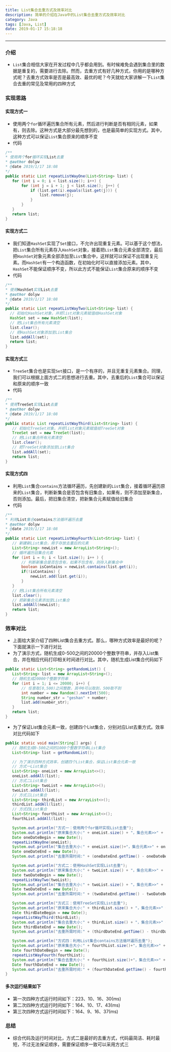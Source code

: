 ```yaml
---
title: List集合去重方式及效率对比
description: 简单的介绍在Java中的List集合去重方式及效率对比
category: Java
tags: [Java, List]
date: 2019-01-17 15:18:18
---
```


-----

### 介绍

* `List`集合相信大家在开发过程中几乎都会用到。有时候难免会遇到集合里的数据是重复的，需要进行去除。然而，去重方式有好几种方式，你用的是哪种方式呢？去重方式效率是否是最高效、最优的呢？今天就给大家讲解一下`List`集合去重的常见及常用的四种方式

### 实现思路

#### 实现方式一

* 使用两个`for`循环遍历集合所有元素，然后进行判断是否有相同元素，如果有，则去除。这种方式是大部分最先想到的，也是最简单的实现方式。其中，这种方式可以保证`List`集合原来的顺序不变
* 代码

```java
/**
* 使用两个for循环实现List去重
* @author dolyw
* @date 2019/1/17 18:08
*/
public static List repeatListWayOne(List<String> list) {
   for (int i = 0; i < list.size(); i++) {
       for (int j = i + 1; j < list.size(); j++) {
           if (list.get(i).equals(list.get(j))) {
               list.remove(j);
           }
       }
   }
   return list;
}
```

#### 实现方式二

* 我们知道`HashSet`实现了`Set`接口，不允许出现重复元素。可以基于这个想法，把`List`集合所有元素存入`HashSet`对象，接着把`List`集合元素全部清空，最后把`HashSet`对象元素全部添加至`List`集合中，这样就可以保证不出现重复元素。而`HashSet`有一个构造函数，在初始化时可以直接添加元素。其中，`HashSet`不能保证顺序不变，所以此方式不能保证`List`集合原来的顺序不变
* 代码

```java
/**
* 使用HashSet实现List去重
* @author dolyw
* @date 2019/1/17 18:08
*/
public static List repeatListWayTwo(List<String> list) {
  // 初始化HashSet对象，并把list对象元素赋值给HashSet对象
  HashSet set = new HashSet(list);
  // 把List集合所有元素清空
  list.clear();
  // 把HashSet对象添加至List集合
  list.addAll(set);
  return list;
}
```

#### 实现方式三

* `TreeSet`集合也是实现`Set`接口，是一个有序的，并且无重复元素集合。同理，我们可以根据上面方式二的思想进行去重。其中，去重后的`List`集合可以保证和原来的顺序一致
* 代码

```java
/**
* 使用TreeSet实现List去重
* @author dolyw
* @date 2019/1/17 18:08
*/
public static List repeatListWayThird(List<String> list) {
   // 初始化TreeSet对象，并把list对象元素赋值给TreeSet对象
   TreeSet set = new TreeSet(list);
   // 把List集合所有元素清空
   list.clear();
   // 把TreeSet对象添加至List集合
   list.addAll(set);
   return list;
}
```

#### 实现方式四

* 利用`List`集合`contains`方法循环遍历，先创建新的`List`集合，接着循环遍历原来的`List`集合，判断新集合是否包含有旧集合，如果有，则不添加至新集合，否则添加。最后，把旧集合清空，把新集合元素赋值给旧集合
* 代码

```java
/**
* 利用List集合contains方法循环遍历去重
* @author dolyw
* @date 2019/1/17 18:08
*/
public static List repeatListWayFourth(List<String> list) {
   // 新建新List集合，用于存放去重后的元素
   List<String> newList = new ArrayList<String>();
   // 循环遍历旧集合元素
   for (int i = 0; i < list.size(); i++ ) {
       // 判断新集合是否包含有，如果不包含有，则存入新集合中
       boolean isContains = newList.contains(list.get(i));
       if(!isContains) {
           newList.add(list.get(i));
       }
   }
   // 把List集合所有元素清空
   list.clear();
   // 把新集合元素添加至List集合
   list.addAll(newList);
   return list;
}
```

### 效率对比

* 上面给大家介绍了四种List集合去重方式。那么，哪种方式效率是最好的呢？下面就演示一下进行对比
* 为了演示方式，随机生成0-500之间的20000个整数字符串，并存入List集合，并在相应代码打印相关时间进行对比。其中，随机生成List集合代码如下

```java
public static List<String> getRandomList() {
   List<String> list = new ArrayList<String>();
   // 随机生成20000个整数字符串
   for (int i = 1; i <= 20000; i++) {
       // 任意取[0,500)之间整数，其中0可以取到，500取不到
       int number = new Random().nextInt(500);
       String number_str = "geshan" + number;
       list.add(number_str);
   }
   return list;
}
```

* 为了保证List集合元素一致，创建四个List集合，分别对应List去重方式。效率对比代码如下

```java
public static void main(String[] args) {
   // 随机生成0-500之间的1000个整数字符串List集合
   List<String> list = getRandomList();

   // 为了演示四种方式效率，创建四个List集合，保证List集合元素一致
   // 方式一List集合
   List<String> oneList = new ArrayList<>();
   oneList.addAll(list);
   // 方式二List集合
   List<String> twoList = new ArrayList<>();
   twoList.addAll(list);
   // 方式三List集合
   List<String> thirdList = new ArrayList<>();
   thirdList.addAll(list);
   // 方式四List集合
   List<String> fourthList = new ArrayList<>();
   fourthList.addAll(list);

   System.out.println("方式一：使用两个for循环实现List去重");
   System.out.println("原来集合大小:" + oneList.size() + "，集合元素>>" + oneList);
   Date oneDateBegin = new Date();
   repeatListWayOne(oneList);
   System.out.println("集合去重大小:" + oneList.size()+"，集合元素>>" + oneList);
   Date oneDateEnd = new Date();
   System.out.println("去重所需时间:" + (oneDateEnd.getTime() - oneDateBegin.getTime()) + "毫秒");

   System.out.println("方式二：使用HashSet实现List去重");
   System.out.println("原来集合大小:" + twoList.size() + "，集合元素>>" + twoList);
   Date twoDateBegin = new Date();
   repeatListWayTwo(twoList);
   System.out.println("集合去重大小:" + twoList.size() + "，集合元素>>" + twoList);
   Date twoDateEnd = new Date();
   System.out.println("去重所需时间:" + (twoDateEnd.getTime() - twoDateBegin.getTime()) + "毫秒");

   System.out.println("方式三：使用TreeSet实现List去重");
   System.out.println("原来集合大小:" + thirdList.size() + "，集合元素>>" + thirdList);
   Date thirdDateBegin = new Date();
   repeatListWayThird(thirdList);
   System.out.println("集合去重大小:" + thirdList.size() + "，集合元素>>" + thirdList);
   Date thirdDateEnd = new Date();
   System.out.println("去重所需时间:" + (thirdDateEnd.getTime() - thirdDateBegin.getTime()) + "毫秒");

   System.out.println("方式四：利用List集合contains方法循环遍历去重");
   System.out.println("原来集合大小:" + fourthList.size()+"，集合元素>>" + fourthList);
   Date fourthDateBegin = new Date();
   repeatListWayFourth(fourthList);
   System.out.println("集合去重大小:" + fourthList.size()+"，集合元素>>" + fourthList);
   Date fourthDateEnd = new Date();
   System.out.println("去重所需时间:" + (fourthDateEnd.getTime() - fourthDateBegin.getTime()) + "毫秒");
}
```

#### 多次运行结果如下

* 第一次四种方式运行时间如下：223、10、16、30(ms)  
* 第二次四种方式运行时间如下：164、10、17、43(ms)  
* 第三次四种方式运行时间如下：164、9、16、37(ms)

### 总结

* 综合代码及运行时间对比，方式二是最好的去重方式，代码最简洁、耗时最短，不过无法保证顺序，需要保证顺序一致可以采用方式三